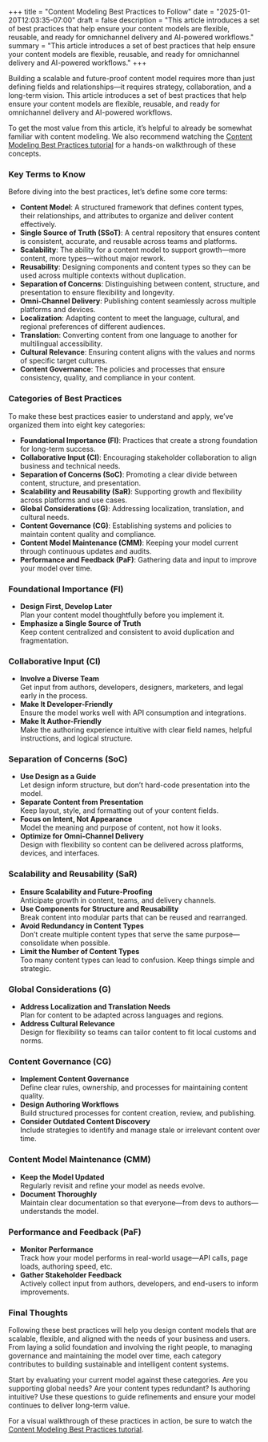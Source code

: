 +++
title = "Content Modeling Best Practices to Follow"
date = "2025-01-20T12:03:35-07:00"
draft = false
description = "This article introduces a set of best practices that help ensure your content models are flexible, reusable, and ready for omnichannel delivery and AI-powered workflows."
summary = "This article introduces a set of best practices that help ensure your content models are flexible, reusable, and ready for omnichannel delivery and AI-powered workflows."
+++

Building a scalable and future-proof content model requires more than just defining fields and relationships—it requires strategy, collaboration, and a long-term vision. This article introduces a set of best practices that help ensure your content models are flexible, reusable, and ready for omnichannel delivery and AI-powered workflows.

To get the most value from this article, it’s helpful to already be somewhat familiar with content modeling. We also recommend watching the [Content Modeling Best Practices tutorial](https://www.youtube.com/watch?v=wO-iu5LTlGU) for a hands-on walkthrough of these concepts.

### Key Terms to Know

Before diving into the best practices, let’s define some core terms:

- **Content Model**: A structured framework that defines content types, their relationships, and attributes to organize and deliver content effectively.
- **Single Source of Truth (SSoT)**: A central repository that ensures content is consistent, accurate, and reusable across teams and platforms.
- **Scalability**: The ability for a content model to support growth—more content, more types—without major rework.
- **Reusability**: Designing components and content types so they can be used across multiple contexts without duplication.
- **Separation of Concerns**: Distinguishing between content, structure, and presentation to ensure flexibility and longevity.
- **Omni-Channel Delivery**: Publishing content seamlessly across multiple platforms and devices.
- **Localization**: Adapting content to meet the language, cultural, and regional preferences of different audiences.
- **Translation**: Converting content from one language to another for multilingual accessibility.
- **Cultural Relevance**: Ensuring content aligns with the values and norms of specific target cultures.
- **Content Governance**: The policies and processes that ensure consistency, quality, and compliance in your content.

### Categories of Best Practices

To make these best practices easier to understand and apply, we’ve organized them into eight key categories:

- **Foundational Importance (FI)**: Practices that create a strong foundation for long-term success.
- **Collaborative Input (CI)**: Encouraging stakeholder collaboration to align business and technical needs.
- **Separation of Concerns (SoC)**: Promoting a clear divide between content, structure, and presentation.
- **Scalability and Reusability (SaR)**: Supporting growth and flexibility across platforms and use cases.
- **Global Considerations (G)**: Addressing localization, translation, and cultural needs.
- **Content Governance (CG)**: Establishing systems and policies to maintain content quality and compliance.
- **Content Model Maintenance (CMM)**: Keeping your model current through continuous updates and audits.
- **Performance and Feedback (PaF)**: Gathering data and input to improve your model over time.


### Foundational Importance (FI)

- **Design First, Develop Later**  
  Plan your content model thoughtfully before you implement it.
- **Emphasize a Single Source of Truth**  
  Keep content centralized and consistent to avoid duplication and fragmentation.

### Collaborative Input (CI)

- **Involve a Diverse Team**  
  Get input from authors, developers, designers, marketers, and legal early in the process.
- **Make It Developer-Friendly**  
  Ensure the model works well with API consumption and integrations.
- **Make It Author-Friendly**  
  Make the authoring experience intuitive with clear field names, helpful instructions, and logical structure.

### Separation of Concerns (SoC)

- **Use Design as a Guide**  
  Let design inform structure, but don’t hard-code presentation into the model.
- **Separate Content from Presentation**  
  Keep layout, style, and formatting out of your content fields.
- **Focus on Intent, Not Appearance**  
  Model the meaning and purpose of content, not how it looks.
- **Optimize for Omni-Channel Delivery**  
  Design with flexibility so content can be delivered across platforms, devices, and interfaces.

### Scalability and Reusability (SaR)

- **Ensure Scalability and Future-Proofing**  
  Anticipate growth in content, teams, and delivery channels.
- **Use Components for Structure and Reusability**  
  Break content into modular parts that can be reused and rearranged.
- **Avoid Redundancy in Content Types**  
  Don’t create multiple content types that serve the same purpose—consolidate when possible.
- **Limit the Number of Content Types**  
  Too many content types can lead to confusion. Keep things simple and strategic.

### Global Considerations (G)

- **Address Localization and Translation Needs**  
  Plan for content to be adapted across languages and regions.
- **Address Cultural Relevance**  
  Design for flexibility so teams can tailor content to fit local customs and norms.

### Content Governance (CG)

- **Implement Content Governance**  
  Define clear rules, ownership, and processes for maintaining content quality.
- **Design Authoring Workflows**  
  Build structured processes for content creation, review, and publishing.
- **Consider Outdated Content Discovery**  
  Include strategies to identify and manage stale or irrelevant content over time.

### Content Model Maintenance (CMM)

- **Keep the Model Updated**  
  Regularly revisit and refine your model as needs evolve.
- **Document Thoroughly**  
  Maintain clear documentation so that everyone—from devs to authors—understands the model.

### Performance and Feedback (PaF)

- **Monitor Performance**  
  Track how your model performs in real-world usage—API calls, page loads, authoring speed, etc.
- **Gather Stakeholder Feedback**  
  Actively collect input from authors, developers, and end-users to inform improvements.

### Final Thoughts

Following these best practices will help you design content models that are scalable, flexible, and aligned with the needs of your business and users. From laying a solid foundation and involving the right people, to managing governance and maintaining the model over time, each category contributes to building sustainable and intelligent content systems.

Start by evaluating your current model against these categories. Are you supporting global needs? Are your content types redundant? Is authoring intuitive? Use these questions to guide refinements and ensure your model continues to deliver long-term value.

For a visual walkthrough of these practices in action, be sure to watch the [Content Modeling Best Practices tutorial](https://www.youtube.com/watch?v=wO-iu5LTlGU).